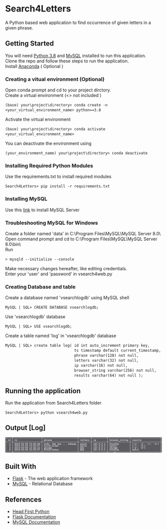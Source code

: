 # Search4Letters

A Python based web application to find occurrence of given letters in a given phrase.  
## Getting Started

You will need [Python 3.8](https://www.python.org/downloads/) and [MySQL](https://dev.mysql.com/downloads/mysql/) installed to run this application.  
Clone the repo and follow these steps to run the application.  
Install [Anaconda](https://www.anaconda.com/) ( Optional )  

### Creating a vitual environment (Optional)

Open conda prompt and cd to your project dirctory.  
Create a virtual environment (<> not included )

```
(base) your\project\directory> conda create -n <your_virtual_environment_name> python==3.8
```

Activate the virtual environment 

```
(base) your\project\directory> conda activate <your_virtual_environment_name>
```
You can deactivate the environment using

```
(your_environment_name) your\project\directory> conda deactivate
```
### Installing Required Python Modules

Use the requirements.txt to install required modules
```
Search4Letters> pip install -r requirements.txt
```
### Installing MySQL

Use this [link](https://dev.mysql.com/downloads/mysql/) to install MySQL Server
### Troubleshooting MySQL for Windows

Create a folder named 'data' in C:\Program Files\MySQL\MySQL Server 8.0\  
Open command prompt and cd to C:\Program Files\MySQL\MySQL Server 8.0\bin\  
Run
```
> mysqld --initialize --console
```
Make necessary changes hereafter, like editing credentials.  
Enter your 'user' and 'password' in vsearch4web.py
### Creating Database and table
Create a database named 'vsearchlogdb' using MySQL shell
```
MySQL | SQL> CREATE DATABASE vsearchlogdb;
```
Use 'vsearchlogdb' database
```
MySQL | SQL> USE vsearchlogdb;
```
Create a table named 'log' in 'vsearchlogdb' database
```
MySQL | SQL> create table log( id int auto_increment primary key,
                               ts timestamp default current_timestamp,
                               phrase varchar(128) not null,
                               letters varchar(32) not null,
                               ip varchar(16) not null,
                               browser_string varchar(256) not null,
                               results varchar(64) not null );
```
## Running the application
Run the application from Search4Letters folder
```
Search4Letters> python vsearch4web.py
```
## Output [Log]
![alt text](./images/log.jpg?raw=true)

## Built With

* [Flask](https://pypi.org/project/Flask/) - The web application framework
* [MySQL](https://www.mysql.com/) - Relational Database

## References

* [Head First Python](https://www.oreilly.com/library/view/head-first-python/9781491919521/)
* [Flask Documentation](https://flask.palletsprojects.com/en/1.1.x/)
* [MySQL Documentation](https://dev.mysql.com/doc/)